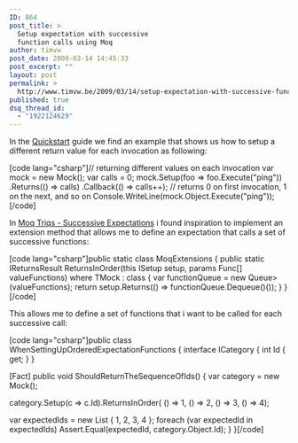 ```yaml
---
ID: 864
post_title: >
  Setup expectation with successive
  function calls using Moq
author: timvw
post_date: 2009-03-14 14:45:33
post_excerpt: ""
layout: post
permalink: >
  http://www.timvw.be/2009/03/14/setup-expectation-with-successive-function-calls-using-moq/
published: true
dsq_thread_id:
  - "1922124629"
---
```

<p>In the <a href="http://code.google.com/p/moq/wiki/QuickStart">Quickstart</a> guide we find an example that shows us how to setup a different return value for each invocation as following:</p>

[code lang="csharp"]// returning different values on each invocation
var mock = new Mock<ifoo>();
var calls = 0;
mock.Setup(foo => foo.Execute("ping"))
    .Returns(() => calls)
    .Callback(() => calls++);
// returns 0 on first invocation, 1 on the next, and so on
Console.WriteLine(mock.Object.Execute("ping"));[/code]

<p>In <a href="http://www.madprops.org/blog/moq-triqs-successive-expectations/">Moq Triqs - Successive Expectations</a> i found inspiration to implement an extension method that allows me to define an expectation that calls a set of successive functions:</p>
[code lang="csharp"]public static class MoqExtensions
{
 public static IReturnsResult<tmock> ReturnsInOrder<tmock, TResult>(this ISetup<tmock, TResult> setup, params Func<tresult>[] valueFunctions) where TMock : class
 {
  var functionQueue = new Queue<func<tresult>>(valueFunctions);
  return setup.Returns(() => functionQueue.Dequeue()());
 }
}[/code]

<p>This allows me to define a set of functions that i want to be called for each successive call:</p>
[code lang="csharp"]public class WhenSettingUpOrderedExpectationFunctions
{
 interface ICategory { int Id { get; } }

 [Fact]
 public void ShouldReturnTheSequenceOfIds()
 {
  var category = new Mock<icategory>();

  category.Setup(c => c.Id).ReturnsInOrder(
   () => 1,
   () => 2,
   () => 3,
   () => 4);

  var expectedIds = new List<int> { 1, 2, 3, 4 };
  foreach (var expectedId in expectedIds) Assert.Equal(expectedId, category.Object.Id);
 }
}[/code]